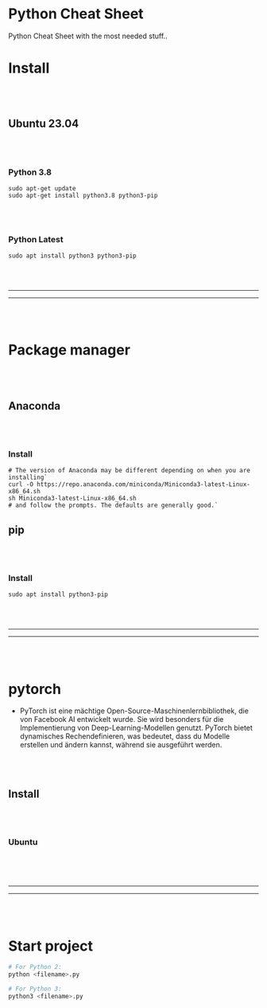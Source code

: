# Python Cheat Sheet
Python Cheat Sheet with the most needed stuff..





# Install

<br><br>

## Ubuntu 23.04

<br><br>

### Python 3.8
```
sudo apt-get update
sudo apt-get install python3.8 python3-pip
```

<br><br>

### Python Latest
```
sudo apt install python3 python3-pip
```







<br><br>
______________________________________
______________________________________
<br><br>

# Package manager

<br><br>

## Anaconda

<br><br>

### Install
```shell
# The version of Anaconda may be different depending on when you are installing`
curl -O https://repo.anaconda.com/miniconda/Miniconda3-latest-Linux-x86_64.sh
sh Miniconda3-latest-Linux-x86_64.sh
# and follow the prompts. The defaults are generally good.`
```


## pip

<br><br>

### Install
```
sudo apt install python3-pip
```












<br><br>
______________________________________
______________________________________
<br><br>


# pytorch
- PyTorch ist eine mächtige Open-Source-Maschinenlernbibliothek, die von Facebook AI entwickelt wurde. Sie wird besonders für die Implementierung von Deep-Learning-Modellen genutzt. PyTorch bietet dynamisches Rechendefinieren, was bedeutet, dass du Modelle erstellen und ändern kannst, während sie ausgeführt werden.

<br><br>

## Install

<br><br>

### Ubuntu
```shell
```















<br><br>
______________________________________
______________________________________
<br><br>

# Start project
```bash
# For Python 2:
python <filename>.py

# For Python 3:
python3 <filename>.py
```



